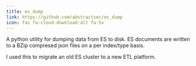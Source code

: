 ```yaml
---
title: es_dump
link: https://github.com/abstractsec/es_dump
icon: fas fa-cloud-download-alt fa-5x
---
```

A python utility for dumping data from ES to disk. ES documents are written to
a BZip compresed json files on a per index/type basis.

I used this to migrate an old ES cluster to a new ETL platform. 
